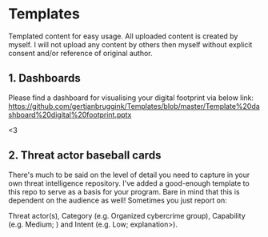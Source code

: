 # Templates
Templated content for easy usage. All uploaded content is created by myself. I will not upload any content by others then myself without explicit consent and/or reference of original author. 

## 1. Dashboards

Please find a dashboard for visualising your digital footprint via below link:
<br>
https://github.com/gertjanbruggink/Templates/blob/master/Template%20dashboard%20digital%20footprint.pptx

<3

## 2. Threat actor baseball cards

There's much to be said on the level of detail you need to capture in your own threat intelligence repository. I've added a good-enough template to this repo to serve as a basis for your program. Bare in mind that this is dependent on the audience as well! Sometimes you just report on: 

Threat actor(s), Category	(e.g. Organized cybercrime group), Capability	(e.g. Medium; <explanation>) and Intent	(e.g. Low; explanation>).
